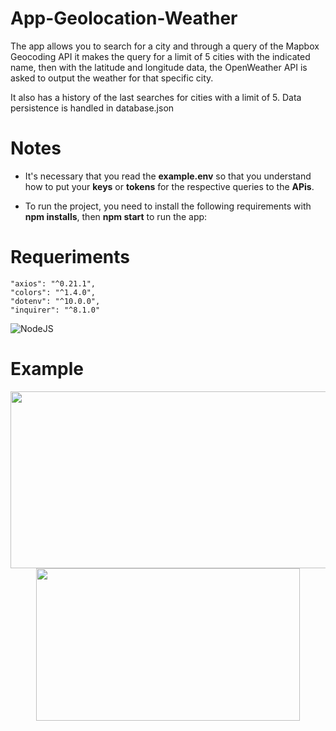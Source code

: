 # App-Geolocation-Weather

The app allows you to search for a city and through a query of the Mapbox Geocoding API it makes the query for a limit of 5 cities with the indicated name, then with the latitude and longitude data, the OpenWeather API is asked to output the weather for that specific city.

It also has a history of the last searches for cities with a limit of 5. Data persistence is handled in database.json

# Notes

- It's necessary that you read the **example.env** so that you understand how to put your **keys** or **tokens** for the respective queries to the **APis**.

- To run the project, you need to install the following requirements with **npm installs**, then **npm start** to run the app:

# Requeriments

```
"axios": "^0.21.1",
"colors": "^1.4.0",
"dotenv": "^10.0.0",
"inquirer": "^8.1.0"
```
<img alt="NodeJS" src="https://img.shields.io/badge/Node-v14.17.0%20-%5B9E0B.svg?&style=for-the-badge&logo=javascript&logoColor=white"/>

# Example
<div align="center">
  <img src="https://i.imgur.com/dOHNYq1.png" height="283" width="645"></img>
</div>
<div align="center">
  <img src="https://i.imgur.com/lo9YcI6.png" height="244" width="422"></img>
</div>
